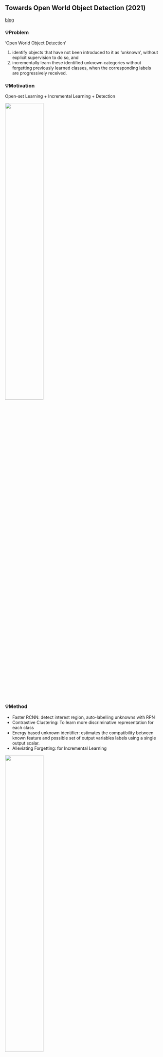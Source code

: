 ## Towards Open World Object Detection (2021)
[blog](https://blog.naver.com/yoon_03_28/223316864776)

### 💡Problem
‘Open World Object Detection’
1) identify objects that have not been introduced to it as ‘unknown’, without explicit supervision to do so, and
2) incrementally learn these identified unknown categories without forgetting previously learned classes,
when the corresponding labels are progressively received. 

### 💡Motivation  
Open-set Learning + Incremental Learning + Detection

<img src="https://github.com/zzeuui/papers/assets/38878047/b1f982b3-8177-416b-b52b-fa994066d441" width="50%"/>

### 💡Method
- Faster RCNN: detect interest region, auto-labelling unknowns with RPN
- Contrastive Clustering: To learn more discriminative representation for each class
- Energy based unknown identifier: estimates the compatibility between known feature and possible set of output variables labels using a single output scalar.
- Alleviating Forgetting: for Incremental Learning
 
<img src="https://github.com/zzeuui/papers/assets/38878047/40bed31e-726f-4380-bb93-43c1a08bd484" width="50%"/>

### 💡Experiment
#### Dataset
- Pascal VOC 2007
- MS-COCO

#### Evaluation Metrics
- Wilderness Impact (WI)
- Absolute Open-Set Error (A-OSE)
- mean Average Precision(mAP)
